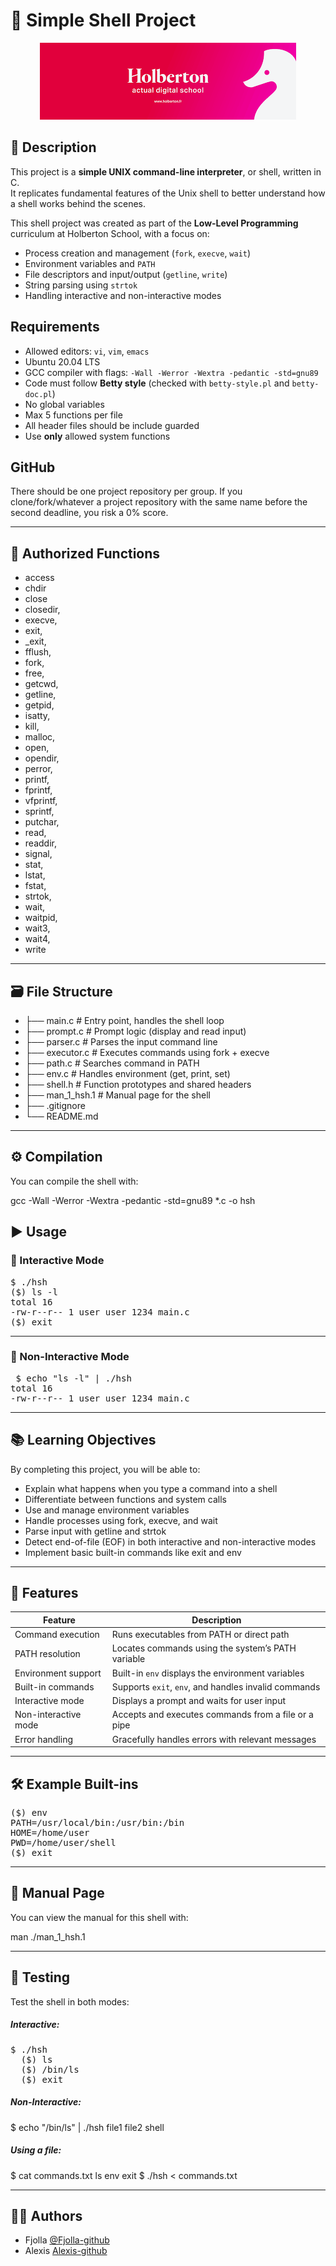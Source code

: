 # 🐚 Simple Shell Project

<div align="center"><img src="https://github.com/ksyv/holbertonschool-web_front_end/blob/main/baniere_holberton.png"></div>

## 📌 Description

This project is a **simple UNIX command-line interpreter**, or shell, written in C.  
It replicates fundamental features of the Unix shell to better understand how a shell works behind the scenes.

This shell project was created as part of the **Low-Level Programming** curriculum at Holberton School, with a focus on:

- Process creation and management (`fork`, `execve`, `wait`)
- Environment variables and `PATH`
- File descriptors and input/output (`getline`, `write`)
- String parsing using `strtok`
- Handling interactive and non-interactive modes

## Requirements

- Allowed editors: `vi`, `vim`, `emacs`
- Ubuntu 20.04 LTS
- GCC compiler with flags: `-Wall -Werror -Wextra -pedantic -std=gnu89`
- Code must follow **Betty style** (checked with `betty-style.pl` and `betty-doc.pl`)
- No global variables
- Max 5 functions per file
- All header files should be include guarded
- Use **only** allowed system functions

## GitHub

There should be one project repository per group. If you clone/fork/whatever a project repository with the same name before the second deadline, you risk a 0% score.

---

## 🔧 Authorized Functions

- access
- chdir
- close
- closedir, 
- execve, 
- exit, 
- _exit, 
- fflush, 
- fork, 
- free,
- getcwd, 
- getline, 
- getpid, 
- isatty, 
- kill, 
- malloc, 
- open, 
- opendir, 
- perror,
- printf, 
- fprintf, 
- vfprintf, 
- sprintf, 
- putchar, 
- read, 
- readdir, 
- signal, 
- stat,
- lstat, 
- fstat, 
- strtok, 
- wait, 
- waitpid, 
- wait3, 
- wait4, 
- write

---

## 🗃️ File Structure

- ├── main.c             # Entry point, handles the shell loop
- ├── prompt.c           # Prompt logic (display and read input)
- ├── parser.c           # Parses the input command line
- ├── executor.c         # Executes commands using fork + execve
- ├── path.c             # Searches command in PATH
- ├── env.c              # Handles environment (get, print, set)
- ├── shell.h            # Function prototypes and shared headers
- ├── man_1_hsh.1        # Manual page for the shell
- ├── .gitignore
- └── README.md


---

## ⚙️ Compilation

You can compile the shell with:

gcc -Wall -Werror -Wextra -pedantic -std=gnu89 *.c -o hsh

## ▶️ Usage

### 🔹 Interactive Mode

<pre>$ ./hsh
($) ls -l
total 16
-rw-r--r-- 1 user user 1234 main.c
($) exit</pre>

---

### 🔹 Non-Interactive Mode

<pre> $ echo "ls -l" | ./hsh
total 16
-rw-r--r-- 1 user user 1234 main.c</pre>

---

## 📚 Learning Objectives

By completing this project, you will be able to:

- Explain what happens when you type a command into a shell
- Differentiate between functions and system calls
- Use and manage environment variables
- Handle processes using fork, execve, and wait
- Parse input with getline and strtok
- Detect end-of-file (EOF) in both interactive and non-interactive modes
- Implement basic built-in commands like exit and env

-----

## 🧠 Features

| Feature              | Description                                               |
|----------------------|-----------------------------------------------------------|
| Command execution    | Runs executables from PATH or direct path                |
| PATH resolution      | Locates commands using the system’s PATH variable         |
| Environment support  | Built-in `env` displays the environment variables         |
| Built-in commands    | Supports `exit`, `env`, and handles invalid commands      |
| Interactive mode     | Displays a prompt and waits for user input                |
| Non-interactive mode | Accepts and executes commands from a file or a pipe       |
| Error handling       | Gracefully handles errors with relevant messages          |

--- 

## 🛠️ Example Built-ins

<pre>($) env
PATH=/usr/local/bin:/usr/bin:/bin
HOME=/home/user
PWD=/home/user/shell
($) exit</pre>

--- 

## 📖 Manual Page
You can view the manual for this shell with:

man ./man_1_hsh.1

---

## 🧪 Testing
Test the shell in both modes:

##### Interactive:

  <pre>$ ./hsh
  ($) ls
  ($) /bin/ls
  ($) exit</pre>

##### Non-Interactive:

  $ echo "/bin/ls" | ./hsh
  file1  file2  shell

##### Using a file:

  $ cat commands.txt
  ls
  env
  exit
  $ ./hsh < commands.txt

--------------

## 🧑‍💻 Authors

- Fjolla [@Fjolla-github](https://github.com/f-qrm)
- Alexis [Alexis-github](https://github.com/alexiscnl)
